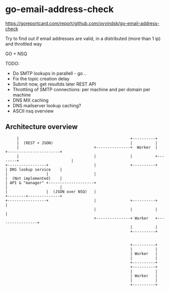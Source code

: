 # go-email-address-check

https://goreportcard.com/report/github.com/oyvindsk/go-email-address-check

Try to find out if email addresses are valid, in a distributed (more than 1 ip) and throttled way

GO + NSQ

TODO:
 - Do SMTP lookups in parallell - go ..
 - Fix the topic creation delay
 - Submit now, get resultds later REST API
 - Throttling of SMTP connections: per machine and per domain per machine
 - DNS MX caching
 - DNS mailserver lookup caching?
 - ASCII nsq overview


## Architecture overview

         |                                                 +----------+
         |  (REST + JSON)                                  |          |
         |                                 +---------------+  Worker  |        +-----------------------+
         |                                 |               |          +--------+                       |
    +-----------------+                    |               +----------+        | DNS lookup service    |
    |                 |                    |                                   |  (Not implemented)    |
    | API & "manager" +--------------------+                                   |                       |
    |                 |  (JSON over NSQ)   |                                   +--------+--------------+
    +-----------------+                    |               +----------+                 |
                                           |               |          |                 |
                                           +---------------+ Worker   +-----------------+
                                                           |          |
                                                           +----------+


                                                           +----------+
                                                           |          |
                                                           | Worker   |
                                                           |          |
                                                           +----------+
                                                           +----------+
                                                           |          |
                                                           | Worker   |
                                                           |          |
                                                           +----------+
